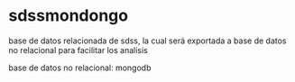 # sdssmondongo
base de datos relacionada de sdss, la cual será exportada a base de datos no relacional para facilitar los analisis 

base de datos no relacional: mongodb
